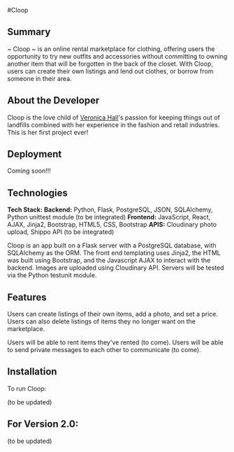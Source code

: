 #Cloop

## Summary 
~ Cloop ~ is an online rental marketplace for clothing, offering users the opportunity to try new outfits and accessories without committing to owning another item that will be forgotten in the back of the closet. With Cloop, users can create their own listings and lend out clothes, or borrow from someone in their area. 

## About the Developer 
Cloop is the love child of [Veronica Hall](https://www.linkedin.com/in/ver0nicahall/)'s passion for keeping things out of landfills combined with her experience in the fashion and retail industries. This is her first project ever!

## Deployment
Coming soon!!!

## Technologies

**Tech Stack:**
<b>Backend:</b> Python, Flask, PostgreSQL, JSON, SQLAlchemy, Python unittest module (to be integrated)
<b>Frontend:</b> JavaScript, React, AJAX, Jinja2, Bootstrap, HTML5, CSS, Bootstrap
<b>APIS:</b> Cloudinary photo upload, Shippo API (to be integrated)

Cloop is an app built on a Flask server with a PostgreSQL database, with SQLAlchemy as the ORM. The front end templating uses Jinja2, the HTML was built using Bootstrap, and the Javascript AJAX to interact with the backend. Images are uploaded using Cloudinary API. Servers will be tested via the Python testunit module. 

## Features
Users can create listings of their own items, add a photo, and set a price. 
Users can also delete listings of items they no longer want on the marketplace.

Users will be able to rent items they've rented (to come).
Users will be able to send private messages to each other to communicate (to come).

## Installation 
To run Cloop:

(to be updated)

## For Version 2.0:
(to be updated)
